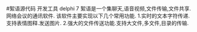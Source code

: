 #絮语源代码
开发工具 delphi 7
絮语是一个集聊天,语音视频,文件传输,文件共享.网络会议的通讯软件. 
该软件主要实现以下几个常用功能. 
1.实时的文本字符传递.支持表情图释.发送图片. 
2.强大的文件传送功能.支持大文件,多文件,目录的传输.

